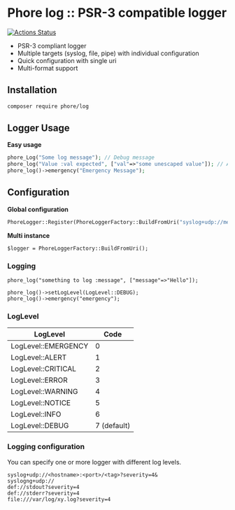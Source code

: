 # Phore log :: PSR-3 compatible logger

[![Actions Status](https://github.com/phore/phore-log/workflows/tests/badge.svg)](https://github.com/phore/phore-log/actions)

- PSR-3 compliant logger
- Multiple targets (syslog, file, pipe) with individual configuration
- Quick configuration with single uri
- Multi-format support

## Installation

```bash
composer require phore/log
```

## Logger Usage

**Easy usage**
```php
phore_Log("Some log message"); // Debug message
phore_log("Value :val expected", ["val"=>"some unescaped value"]); // Auto escaping
phore_log()->emergency("Emergency Message");
```

## Configuration

**Global configuration**
```php
PhoreLogger::Register(PhoreLoggerFactory::BuildFromUri("syslog+udp://metrics.host.tld:4200?tag=server1"));
```

**Multi instance**
```
$logger = PhoreLoggerFactory::BuildFromUri();
```

### Logging
```
phore_log("something to log :message", ["message"=>"Hello"]);

phore_log()->setLogLevel(LogLevel::DEBUG);
phore_log()->emergency("emergency"); 

```

### LogLevel

| LogLevel              | Code |
|-----------------------|------|
| LogLevel::EMERGENCY   | 0    |
| LogLevel::ALERT       | 1    |
| LogLevel::CRITICAL    | 2    |
| LogLevel::ERROR       | 3    |
| LogLevel::WARNING     | 4    |
| LogLevel::NOTICE      | 5    |
| LogLevel::INFO        | 6    |
| LogLevel::DEBUG       | 7 (default)   |


### Logging configuration

You can specify one or more logger with different log levels.

```
syslog+udp://<hostname>:<port>/<tag>?severity=4&
syslogng+udp://
def://stdout?severity=4
def://stderr?severity=4
file:///var/log/xy.log?severity=4
```
